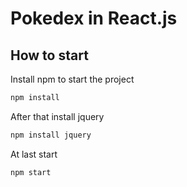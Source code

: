 # Pokedex in React.js

## How to start

Install npm to start the project

```sh
npm install
```

After that install jquery

```sh
npm install jquery
```

At last start

```sh
npm start
```
